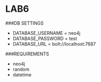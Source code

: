 # LAB6
###DB SETTINGS
- DATABASE_USERNAME = neo4j
- DATABASE_PASSWORD = test
- DATABASE_URL = bolt://localhost:7687

###REQUIREMENTS
- neo4j
- random
- datetime